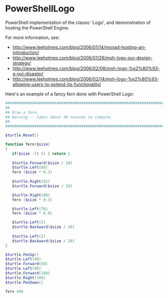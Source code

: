 # PowerShellLogo 
PowerShell implementation of the classic 'Logo', and demonstration of hosting the PowerShell Engine.

For more information, see:

- http://www.leeholmes.com/blog/2006/01/14/monad-hosting-an-introduction/
- http://www.leeholmes.com/blog/2006/01/26/msh-logo-our-design-strategy/
- http://www.leeholmes.com/blog/2006/02/08/msh-logo-%e2%80%93-a-gui-disaster/
- http://www.leeholmes.com/blog/2006/02/14/msh-logo-%e2%80%93-allowing-users-to-extend-its-functionality/

Here's an example of a fancy fern done with PowerShell Logo:

```powershell
################################################################################
##
## Draw a fern.
## Warning -- takes about 40 seconds to compute.
##
################################################################################

$turtle.Reset()

function fern($size)
{
   if($size -lt 5) { return }
   
   $turtle.Forward($size / 20)
   $turtle.Left(80)
   fern ($size * 0.3)
   
   $turtle.Right(82)
   $turtle.Forward($size / 20)

   $turtle.Right(80)
   fern ($size * 0.3)

   $turtle.Left(78)
   fern ($size * 0.9)

   $turtle.Left(2)
   $turtle.Backward($size / 20)
   
   $turtle.Left(2)
   $turtle.Backward($size / 20)
}

$turtle.PenUp()
$turtle.Left(90)
$turtle.Forward(50)
$turtle.Left(90)
$turtle.Forward(180)
$turtle.Right(180)
$turtle.PenDown()

fern 440

```
